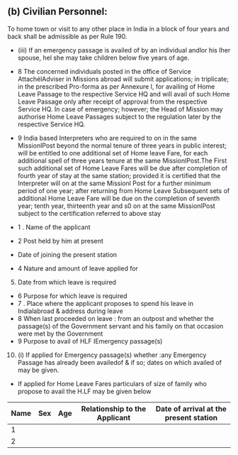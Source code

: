 ## (b) Civilian Personnel:

To home town or visit to any other place in India in a block of four years and back shall be admissible as per Rule 190.

- (iii) If an emergency passage is availed of by an individual andlor his Iher spouse, hel she may take children below five years of age.
- 8 The concerned individuals posted in the office of Service AttachélAdviser in Missions abroad will submit applications; in triplicate; in the prescribed Pro-forma as per Annexure I, for availing of Home Leave Passage to the respective Service HQ and will avail of such Home Leave Passage only after receipt of approval from the respective Service HQ. In case of emergency; however; the Head of Mission may authorise Home Leave Passages subject to the regulation later by the respective Service HQ.
- 9 India based Interpreters who are required to on in the same MissionlPost beyond the normal tenure of three years in public interest; will be entitled to one additional set of Home leave Fare, for each additional spell of three years tenure at the same MissionlPost.The First such additional set of Home Leave Fares will be due after completion of fourth year of stay at the same station; provided it is certified that the Interpreter will on at the same Missionl Post for a further minimum period of one year; after returning from Home Leave Subsequent sets of additional Home Leave Fare will be due on the completion of seventh year; tenth year, thirteenth year and s0 on at the same MissionlPost subject to the certification referred to above stay

- 1 . Name of the applicant
- 2 Post held by him at present
- Date of joining the present station
- 4 Nature and amount of leave applied for
5. Date from which leave is required
- 6 Purpose for which leave is required
- 7 . Place where the applicant proposes to spend his leave in Indialabroad &amp; address during leave
- 8 When last proceeded on leave : from an outpost and whether the passage(s) of the Government servant and his family on that occasion were met by the Government
- 9 Purpose to avail of HLF IEmergency passage(s)
10. (i)   If applied for Emergency passage(s) whether :any Emergency Passage has already been availedof &amp; if so; dates on which availed of may be given.
- If applied for Home Leave Fares particulars of size of family who propose to avail the H.LF may be given below

|   Name | Sex   | Age   | Relationship to the Applicant   | Date of arrival at the present station   |
|--------|-------|-------|---------------------------------|------------------------------------------|
|      1 |       |       |                                 |                                          |
|      2 |       |       |                                 |                                          |
